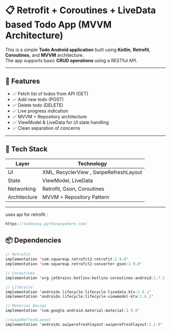 # 📋 Retrofit + Coroutines + LiveData  based Todo App (MVVM Architecture)

This is a simple **Todo Android application** built using **Kotlin**, **Retrofit**, **Coroutines**, and **MVVM** architecture.  
The app supports basic **CRUD operations** using a RESTful API.

---

## 🚀 Features

- ✅ Fetch list of todos from API (GET)
- ✅ Add new todo (POST)
- ✅ Delete todo (DELETE)
- ✅ Live progress indication
- ✅ MVVM + Repository architecture
- ✅ ViewModel & LiveData for UI state handling
- ✅ Clean separation of concerns

---

## 🧰 Tech Stack

| Layer           | Technology                                 |
|----------------|---------------------------------------------|
| UI             | XML, RecyclerView , SwipeRefreshLayout      |        |
| State          | ViewModel, LiveData                         |
| Networking     | Retrofit, Gson, Coroutines |
| Architecture   | MVVM + Repository Pattern                   |

---

uses api for retrofit :
```gradle
https://todoeasy.pythonanywhere.com/
```

## 📦 Dependencies

```kotlin
// Retrofit
implementation 'com.squareup.retrofit2:retrofit:2.9.0'
implementation 'com.squareup.retrofit2:converter-gson:2.9.0'

// Coroutines
implementation 'org.jetbrains.kotlinx:kotlinx-coroutines-android:1.7.1'

// Lifecycle
implementation 'androidx.lifecycle:lifecycle-livedata-ktx:2.6.1'
implementation 'androidx.lifecycle:lifecycle-viewmodel-ktx:2.6.1'

// Material Design
implementation 'com.google.android.material:material:1.9.0'

//swipeRefreshLayout
implementation 'androidx.swiperefreshlayout:swiperefreshlayout:1.1.0'

```
